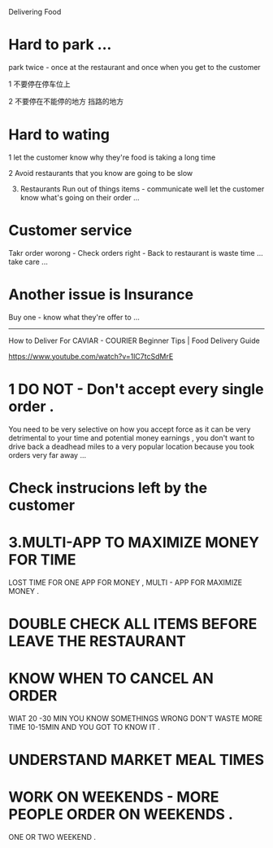 Delivering Food

# Hard to park ...

park twice - once at the restaurant and once when you get to the customer  

1 不要停在停车位上 

2 不要停在不能停的地方 挡路的地方 

# Hard to wating

1 let the customer know why they're food is taking a long time 

2 Avoid restaurants that you know are going to be slow 

3. Restaurants Run out of things items  - communicate well let the customer know what's going on their order ...

# Customer service

Takr order worong - Check orders right  - Back to restaurant is waste time ... take care ...

#   Another issue is Insurance 


Buy one - know what they're offer  to  ...




---------------------------------------------------------


How to Deliver For CAVIAR - COURIER Beginner Tips | Food Delivery Guide

https://www.youtube.com/watch?v=1lC7tcSdMrE


#  1 DO NOT - Don't accept every single order .

 You need to be very selective on how you accept force as it can be very detrimental to your time and potential money earnings , 
 you don't want to drive back a deadhead miles to a very popular location because you took orders very far away ...
 
 #  Check instrucions left by the customer  
 
 # 3.MULTI-APP TO MAXIMIZE MONEY FOR TIME   
 
   LOST TIME FOR ONE APP FOR MONEY ,  MULTI - APP FOR MAXIMIZE MONEY .
   
 # DOUBLE CHECK ALL ITEMS BEFORE LEAVE THE RESTAURANT 
 
# KNOW WHEN TO CANCEL AN ORDER 

 WIAT 20 -30 MIN  YOU KNOW SOMETHINGS WRONG  DON'T WASTE MORE TIME  10-15MIN AND YOU GOT TO KNOW IT .
 
 #  UNDERSTAND MARKET MEAL TIMES 
 
 
#  WORK ON WEEKENDS    - MORE PEOPLE ORDER ON WEEKENDS .

ONE OR TWO WEEKEND .
